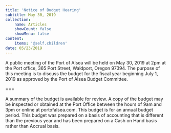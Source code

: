 ```yaml
---
title: 'Notice of Budget Hearing'
subtitle: May 30, 2019
collection:
    name: Articles
    showCount: false
    showMenu: false
content:
    items: '@self.children'
date: 05/23/2019
---
```


A public meeting of the Port of Alsea will be held on May 30, 2019 at 2pm at the Port office, 365 Port Street, Waldport, Oregon 97394. The purpose of this meeting is to discuss the budget for the fiscal year beginning July 1, 2019 as approved by the Port of Alsea Budget Committee.

===

A summary of the budget is available for review. A copy of the budget may be inspected or obtained at the Port Office between the hours of 9am and 3pm or online at portofalsea.com. This budget is for an annual budget period. This budget was prepared on a basis of accounting that is different than the previous year and has been prepared on a Cash on Hand basis rather than Accrual basis. 
